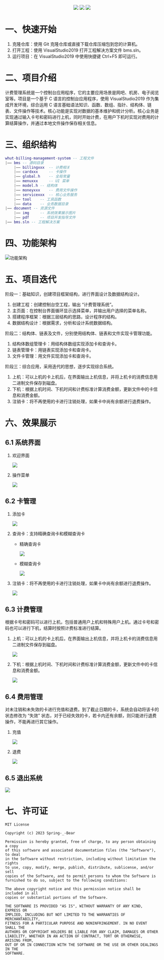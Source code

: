 <p align="center">
    <img src="https://img.shields.io/static/v1?label=%E5%BC%80%E5%8F%91%E6%97%B6%E9%97%B4&message=20/02-20/04&color=007bff"/>
    <img src="https://img.shields.io/static/v1?label=%E5%BC%80%E5%8F%91%E7%8E%AF%E5%A2%83&message=VisualStudio2019&color=ffc107"/>
    <a href="https://github.com/springbear2020/whut-billing-management-system" target="_blank">
    	<img src="https://img.shields.io/static/v1?label=%E5%BC%80%E6%BA%90%E9%A1%B9%E7%9B%AE&message=whut-bms&color=28a745"/>
    </a>
</p>

# 一、快速开始

1. 克隆仓库：使用 Git 克隆仓库或直接下载仓库压缩包到您的计算机。
2. 打开工程：使用 VisualStudio2019 打开工程解决方案文件 bms.sln。
3. 运行项目：在 VisualStudio2019 中使用快捷键 Ctrl+F5 即可运行。

# 二、项目介绍

计费管理系统是一个控制台应用程序，它的主要应用场景是网吧、机房、电子阅览室等。项目是一个基于 C 语言的控制台应用程序，使用 VisualStudio2019 作为集成开发环境，综合运用 C 语言基础语法知识、函数、数组、指针、结构体、链表、文件操作等技术。核心功能是实现对数据的基本维护和统计分析。核心业务是实现通过输入卡号和密码进行上机，同时开始计费，在用户下机时实现对费用的计算结算操作，并通过本地文件操作保存相关信息。

# 三、组织结构
```lua
whut-billing-management-system -- 工程文件
|—— bms -- 源码目录
	|—— billingxxx 	-- 计费相关
	|—— cardxxx 	-- 卡操作
	|—— global.h 	-- 全局常量
	|—— menuxxx 	-- UI 菜单
	|—— model.h	-- 结构体
	|—— moneyxxx 	-- 费用文件操作
	|—— servicexxx 	-- 核心业务服务
	|—— tool 	-- 工具函数
	|—— data 	-- 业务数据目录
|—— document -- 资源文件
	|—— img 	-- 系统效果展示图片
	|—— pdf 	-- 项目开发指导文件
|—— bms.sln -- 工程解决方案
```

# 四、功能架构

![功能架构](document/img/功能架构.png)

# 五、项目迭代

阶段一：基础知识，创建项目框架结构，进行界面设计及数据结构设计。

1. 创建工程：创建控制台空工程，输出 “计费管理系统”。
2. 主页面：在控制台界面循环显示选择菜单，并输出用户选择的菜单名称。
3. 搭建程序框架：根据三层结构的思路，设计程序的结构。
4. 数据结构设计：根据需求，分析和设计系统数据结构。

阶段二：结构体、链表及文件，分别使用结构体、链表和文件实现卡管理功能。

1. 结构体数组管理卡：用结构体数组实现添加卡和查询卡。
2. 链表管理卡：用链表实现添加卡和查询卡。
3. 文件卡管理：用文件实现添加卡和查询卡。

阶段三：综合应用，采用迭代的思想，逐步实现综合系统。

1. 上机：可以上机的卡上机后，在界面输出上机信息，并将上机卡的消费信息用二进制文件保存到磁盘。
2. 下机：根据上机时间、下机时间和计费标准计算消费金额，更新文件中的卡信息和消费金额。
3. 注销卡：将不再使用的卡进行注销处理，如果卡中尚有余额进行退费操作。

# 六、效果展示

## 6.1 系统界面

1. 欢迎界面

   ![](document/img/欢迎界面.png)

2. 操作菜单

   ![](document/img/操作菜单.png)

## 6.2 卡管理

1. 添加卡

   ![](document/img/添加卡.png)

2. 查询卡：支持精确查询卡和模糊查询卡

   - 精确查询卡

     ![](document/img/精确查询卡.png)

   - 模糊查询卡

     ![](document/img/模糊查询卡.png)

3. 注销卡：将不再使用的卡进行注销处理，如果卡中尚有余额进行退费操作。

   ![](document/img/注销卡.png)

## 6.3 计费管理

根据卡号和密码可以进行上机，包括普通用户上机和特殊用户上机。通过卡号和密码也可以进行下机，结算时按照计费标准进行结算。

1. 上机：可以上机的卡上机后，在界面输出上机信息，并将上机卡的消费信息用二进制文件保存到磁盘。

   ![](document/img/上机.png)

2. 下机：根据上机时间、下机时间和计费标准计算消费金额，更新文件中的卡信息和消费金额。

   ![](document/img/下机.png)

## 6.4 费用管理

对未注销和未失效的卡进行充值和退费。到了截止日期的卡，系统会自动将该卡的状态修改为 “失效” 状态，对于已经失效的卡，若卡内还有余额，则只能进行退费操作，不能再进行其它操作。

1. 充值

   ![](document/img/费用充值.png)

2. 退费

   ![](document/img/退费.png)

## 6.5 退出系统

![](document/img/退出.png)

# 七、许可证

```
MIT License

Copyright (c) 2023 Spring-_-Bear

Permission is hereby granted, free of charge, to any person obtaining a copy
of this software and associated documentation files (the "Software"), to deal
in the Software without restriction, including without limitation the rights
to use, copy, modify, merge, publish, distribute, sublicense, and/or sell
copies of the Software, and to permit persons to whom the Software is
furnished to do so, subject to the following conditions:

The above copyright notice and this permission notice shall be included in all
copies or substantial portions of the Software.

THE SOFTWARE IS PROVIDED "AS IS", WITHOUT WARRANTY OF ANY KIND, EXPRESS OR
IMPLIED, INCLUDING BUT NOT LIMITED TO THE WARRANTIES OF MERCHANTABILITY,
FITNESS FOR A PARTICULAR PURPOSE AND NONINFRINGEMENT. IN NO EVENT SHALL THE
AUTHORS OR COPYRIGHT HOLDERS BE LIABLE FOR ANY CLAIM, DAMAGES OR OTHER
LIABILITY, WHETHER IN AN ACTION OF CONTRACT, TORT OR OTHERWISE, ARISING FROM,
OUT OF OR IN CONNECTION WITH THE SOFTWARE OR THE USE OR OTHER DEALINGS IN THE
SOFTWARE.
```
